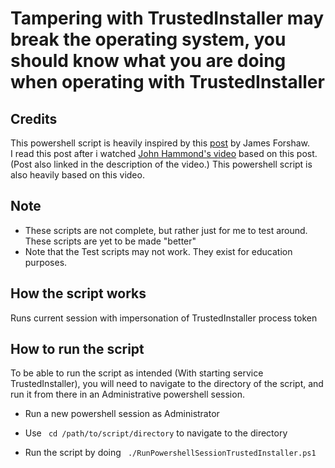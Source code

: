 # Tampering with TrustedInstaller may break the operating system, you should know what you are doing when operating with TrustedInstaller

## Credits

This powershell script is heavily inspired by this [post](https://www.tiraniddo.dev/2017/08/the-art-of-becoming-trustedinstaller.html) by James Forshaw.  
I read this post after i watched [John Hammond's video](https://www.youtube.com/watch?v=Vj1uh89v-Sc) based on this post. (Post also linked in the description of the video.) This powershell script is also heavily based on this video.

## Note

- These scripts are not complete, but rather just for me to test around. These scripts are yet to be made "better"
- Note that the Test scripts may not work. They exist for education purposes. 

## How the script works

Runs current session with impersonation of TrustedInstaller process token

## How to run the script

To be able to run the script as intended (With starting service TrustedInstaller), you will need to navigate to the directory of the script, and run it from there in an Administrative powershell session.

- Run a new powershell session as Administrator

- Use ``` cd /path/to/script/directory``` to navigate to the directory

- Run the script by doing ``` ./RunPowershellSessionTrustedInstaller.ps1``` 

